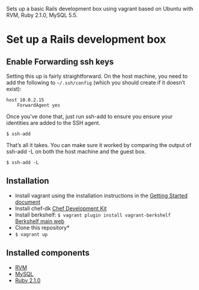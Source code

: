 Sets up a basic Rails development box using vagrant based on Ubuntu with RVM, Ruby 2.1.0, MySQL 5.5.

Set up a Rails development box
==============================


Enable Forwarding ssh keys
--------------------------

Setting this up is fairly straightforward. On the host machine, you need to add the following to ```~/.ssh/config``` (which you should create if it doesn’t exist):

```
host 10.0.2.15
    ForwardAgent yes
```

Once you’ve done that, just run ssh-add to ensure you ensure your identities are added to the SSH agent.

```
$ ssh-add
```

That’s all it takes. You can make sure it worked by comparing the output of ssh-add -L on both the host machine and the guest box.

```
$ ssh-add -L
```

Installation
------------

* Install vagrant using the installation instructions in the [Getting Started document](http://vagrantup.com/v1/docs/getting-started/index.html)
* Install chef-dk [Chef Development Kit](https://downloads.chef.io/chef-dk)
* Install berkshelf: ```$ vagrant plugin install vagrant-berkshelf``` [Berkshelf main web](http://berkshelf.com/)
* Clone this repository*
* ```$ vagrant up```

Installed components
--------------------

* [RVM](https://rvm.io)
* [MySQL](http://dev.mysql.com/downloads/mysql)
* [Ruby 2.1.0](https://www.ruby-lang.org/en/news/2013/12/25/ruby-2-1-0-is-released)
